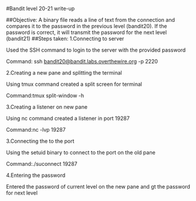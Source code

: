 #Bandit level 20-21 write-up

##Objective: A binary file reads a line of text from the connection and compares it to the password in the previous level (bandit20). If the password is correct, it will transmit the password for the next level (bandit21) ##Steps taken: 1.Connecting to server

Used the SSH command to login to the server with the provided password

Command: ssh bandit20@bandit.labs.overthewire.org -p 2220

2.Creating a new pane and splitting the terminal

Using tmux command created a split screen for terminal

Command:tmux split-window -h

3.Creating a listener on new pane

Using nc command created a listener in port 19287

Command:nc -lvp 19287

3.Connecting the to the port

Using the setuid binary to connect to the port on the old pane

Command:./suconnect 19287

4.Entering the password

Entered the password of current level on the new pane and gt the password for next level
